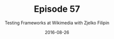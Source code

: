 ---
layout: podcast
title: Episode 57 
number: 57
subtitle: Testing Frameworks at Wikimedia with Zjelko Filipin
summary: 
date: 2016-08-26
location: https://dl.dropboxusercontent.com/s/y1zhrjtv1xf2p3u/Episode57.mp3?dl=0
size: 13,560,548
duration: 28:04
---